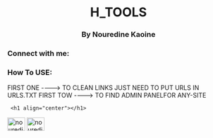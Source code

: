  <h1 align="center">H_TOOLS</h1>
<h3 align="center">By Nouredine Kaoine</h3>

<h3 align="left">Connect with me:</h3>

<h3 align="left">How To USE: </h3>
<p align="left">
  FIRST ONE ----> TO CLEAN LINKS JUST NEED TO PUT URLS IN URLS.TXT
  FIRST TOW ----> TO FIND ADMIN PANELFOR ANY-SITE
</p>

     <h1 align="center"></h1>
<p align="left">
<a href="https://instagram.com/nouredinekn" target="blank"><img align="center" src="https://raw.githubusercontent.com/rahuldkjain/github-profile-readme-generator/master/src/images/icons/Social/instagram.svg" alt="nouredinekn" height="30" width="40" /></a>
 <a href="https://t.me/n2k4n" target="blank"><img align="center" src="https://upload.wikimedia.org/wikipedia/commons/8/83/Telegram_2019_Logo.svg" alt="nouredinekn" height="30" width="40" /></a>
</p>
     
     
     
     


